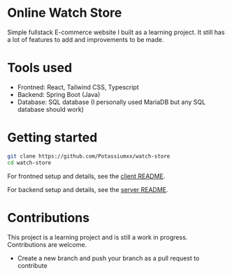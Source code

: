# Online Watch Store

Simple fullstack E-commerce website I built as a learning project. It still has a lot of features to add and improvements to be made.

# Tools used
- Frontned: React, Tailwind CSS, Typescript
- Backend: Spring Boot (Java)
- Database: SQL database (I personally used MariaDB but any SQL database should work)

# Getting started
```bash
git clone https://github.com/Potassiumxx/watch-store
cd watch-store
```
For frontned setup and details, see the [client README](./client/README.md).

For backend setup and details, see the [server README](./server/README.md).

# Contributions
This project is a learning project and is still a work in progress. Contributions are welcome.

- Create a new branch and push your branch as a pull request to contribute
